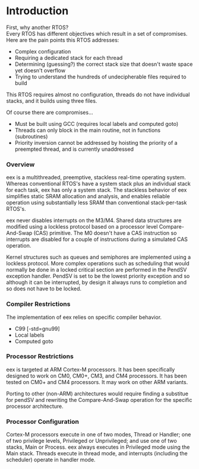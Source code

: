 
Introduction
============

First, why another RTOS?  
Every RTOS has different objectives which result in a set of compromises.  
Here are the pain points this RTOS addresses:  
* Complex configuration
* Requiring a dedicated stack for each thread
* Determining (guessing?) the correct stack size that doesn't waste space yet doesn't overflow
* Trying to understand the hundreds of undecipherable files required to build

This RTOS requires almost no configuration, threads do not have individual stacks, and it builds using three files.

Of course there are compromises...  
* Must be built using GCC (requires local labels and computed goto)
* Threads can only block in the main routine, not in functions (subroutines)
* Priority inversion cannot be addressed by hoisting the priority of a preempted thread, and is currently unaddressed


### Overview ###

eex is a multithreaded, preemptive, stackless real-time operating system. Whereas
conventional RTOS's have a system stack plus an individual stack for each
task, eex has only a system stack. The stackless behavior of eex simplifies
static SRAM allocation and analysis, and enables reliable operation using
substantially less SRAM than conventional stack-per-task RTOS's.

eex never disables interrupts on the M3/M4. Shared data structures are modified 
using a lockless protocol based on a processor level Compare-And-Swap (CAS) primitive. 
The M0 doesn't have a CAS instruction so interrupts are disabled for a couple of 
instructions during a simulated CAS operation.

Kernel structures such as queues and semiphores are implemented using a
lockless protocol. More complex operations such as scheduling that would
normally be done in a locked critical section are performed in the PendSV
exception handler. PendSV is set to be the lowest priority exception and so although it
can be interrupted, by design it always runs to completion and so does not
have to be locked.


### Compiler Restrictions ###

The implementation of eex relies on specific compiler behavior.

* C99             [-std=gnu99]
* Local labels
* Computed goto


### Processor Restrictions ###

eex is targeted at ARM Cortex-M processors. It has been specifically designed
to work on CM0, CM0+, CM3, and CM4 processors. It has been tested on CM0+ and
CM4 processors. It may work on other ARM variants.

Porting to other (non-ARM) architectures would require finding a substitue for
pendSV and rewriting the Compare-And-Swap operation for the specific processor
architecture.


### Processor Configuration ###

Cortex-M processors execute in one of two modes, Thread or Handler; one of
two privilege levels, Privileged or Unprivileged; and use one of two stacks,
Main or Process. eex always executes in Privileged mode using the Main stack. 
Threads execute in thread mode, and interrupts (including the scheduler)
operate in handler mode.



